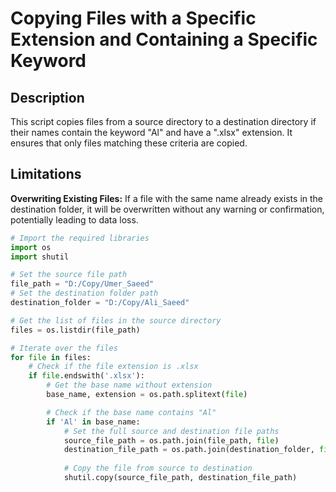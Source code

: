 # Copying Files with a Specific Extension and Containing a Specific Keyword

## Description

This script copies files from a source directory to a destination directory if their names contain the keyword "Al" and have a ".xlsx" extension. It ensures that only files matching these criteria are copied.

## Limitations

**Overwriting Existing Files:** If a file with the same name already exists in the destination folder, it will be overwritten without any warning or confirmation, potentially leading to data loss.


```python
# Import the required libraries
import os
import shutil

# Set the source file path
file_path = "D:/Copy/Umer_Saeed"
# Set the destination folder path
destination_folder = "D:/Copy/Ali_Saeed"

# Get the list of files in the source directory
files = os.listdir(file_path)

# Iterate over the files
for file in files:
    # Check if the file extension is .xlsx
    if file.endswith('.xlsx'):
        # Get the base name without extension
        base_name, extension = os.path.splitext(file)

        # Check if the base name contains "Al"
        if 'Al' in base_name:
            # Set the full source and destination file paths
            source_file_path = os.path.join(file_path, file)
            destination_file_path = os.path.join(destination_folder, file)
            
            # Copy the file from source to destination
            shutil.copy(source_file_path, destination_file_path)
```
